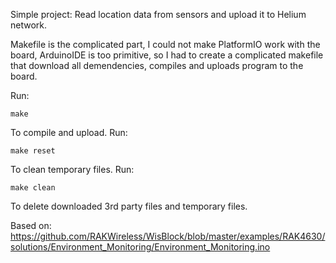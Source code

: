 Simple project: Read location data from sensors and upload it to Helium network. 

Makefile is the complicated part, I could not make PlatformIO work with the board, ArduinoIDE is too primitive, so I had to create a complicated makefile that download all demendencies, compiles and uploads program to the board.

Run:
```
make
```
To compile and upload. 
Run:
```
make reset
```
To clean temporary files.
Run:
```
make clean
```
To delete downloaded 3rd party files and temporary files.

Based on: https://github.com/RAKWireless/WisBlock/blob/master/examples/RAK4630/solutions/Environment_Monitoring/Environment_Monitoring.ino